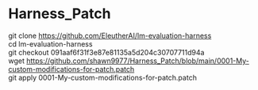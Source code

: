 # Harness_Patch

git clone https://github.com/EleutherAI/lm-evaluation-harness  
cd lm-evaluation-harness  
git checkout 091aaf6f31f3e87e81135a5d204c30707711d94a  
wget https://github.com/shawn9977/Harness_Patch/blob/main/0001-My-custom-modifications-for-patch.patch  
git apply 0001-My-custom-modifications-for-patch.patch
